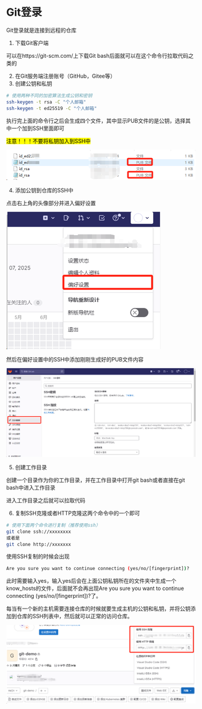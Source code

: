 # Git登录

Git登录就是连接到远程的仓库

1. 下载Git客户端

可以在https://git-scm.com/上下载Git bash后面就可以在这个命令行拉取代码之类的

2. 在Git服务端注册账号（GitHub，Gitee等）
3. 创建公钥和私钥

```bash
# 使用两种不同的加密算法生成公钥和密钥
ssh-keygen -t rsa -C "个人邮箱"
ssh-keygen -t ed25519 -C "个人邮箱"
```

执行完上面的命令行之后会生成四个文件，其中显示PUB文件的是公钥，选择其中一个加到SSH里面即可

<mark>注意！！！不要将私钥加入到SSH中</mark>

![image-20250707160815903](images/image-20250707160815903.png)

4. 添加公钥到仓库的SSH中

点击右上角的头像部分并进入偏好设置

![image-20250707161329417](images/image-20250707161329417.png)

然后在偏好设置中的SSH中添加刚刚生成好的PUB文件内容

![image-20250707161713392](images/image-20250707161713392.png)

5. 创建工作目录

创建一个目录作为你的工作目录，并在工作目录中打开git bash或者直接在git bash中进入工作目录

进入工作目录之后就可以拉取代码

6. 复制SSH克隆或者HTTP克隆这两个命令中的一个即可

```bash
# 使用下面两个命令进行复制（推荐使用ssh）
git clone ssh://xxxxxxxx
或者是
git clone http://xxxxxxx
```

使用SSH复制的时候会出现

```bash
Are you sure you want to continue connecting (yes/no/[fingerprint])?
```

此时需要输入yes，输入yes后会在上面公钥私钥所在的文件夹中生成一个know_hosts的文件，后面就不会再出现Are you sure you want to continue connecting (yes/no/[fingerprint])?了。

每当有一个新的主机需要连接仓库的时候就要生成主机的公钥和私钥，并将公钥添加到仓库的SSH列表中，然后就可以正常的访问仓库。

![image-20250707162327125](images/image-20250707162327125.png)

